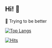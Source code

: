 ## Hi! 👋

🤖 Trying to be better


[![Top Langs](https://github-readme-stats.vercel.app/api/top-langs/?username=hong-dev&layout=compact&theme=nord)](https://github.com/anuraghazra/github-readme-stats)



[![Hits](https://hits.seeyoufarm.com/api/count/incr/badge.svg?url=https%3A%2F%2Fgithub.com%2Fhong-dev&count_bg=%23748FAC&title_bg=%233F4A5A&icon=github.svg&icon_color=%23E7E7E7&title=welcome&edge_flat=false)](https://hits.seeyoufarm.com)

